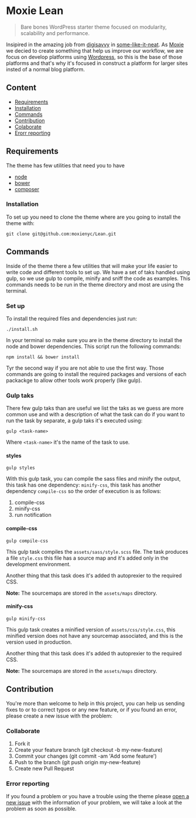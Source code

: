 # Moxie Lean

> Bare bones WordPress starter theme focused on modularity, scalability and performance.

Insipired in the amazing job from [digisavvy](https://github.com/digisavvy) in [some-like-it-neat](https://github.com/digisavvy/some-like-it-neat). As [Moxie](https://github.com/moxienyc) we decied to create something that help us improve our workflow, we are focus on develop platforms using [Wordpress](https://wordpress.org/), so this is the base of those platforms and that's why it's focused in construct a platform for larger sites insted of a normal blog platform.

## Content

- [Requirements](#requirements)
- [Installation](#installation)
- [Commands](#commands)
- [Contribution](#contribution)
 - [Colaborate](#colaborate)
 - [Erorr reporting](#error-reporting)

## Requirements

The theme has few utilities that need you to have

- [node](https://nodejs.org/download/)
- [bower](http://bower.io/#install-bower)
- [composer](https://getcomposer.org/doc/00-intro.md#installation-linux-unix-osx)

### Installation

To set up you need to clone the theme where are you going to install the theme with:

```shell
git clone git@github.com:moxienyc/Lean.git
```

## Commands

Inside of the theme there a few utilities that will make your life easier to write code and different tools to set up. We have a set of taks handled using gulp, so we use gulp to compile, minify and sniff the code as examples. This commands needs to be run in the theme directory and most are using the terminal.

### Set up

To install the required files and dependencies just run:

```shell
./install.sh
```

In your terminal so make sure you are in the theme directory to install the node and bower dependencies. This script run the following commands:

```shell
npm install && bower install
```

Tyr the second way if you are not able to use the first way. Those commands are going to install the required packages and versions of each packackge to allow other tools work properly (like gulp).


### Gulp taks

There few gulp taks than are useful we list the taks as we guess are more common use and with a description of what the task can do if you want to run the task by separate, a gulp taks it's executed using:

```shell
gulp <task-name>
```

Where `<task-name>` it's the name of the task to use.

#### styles

```shell
gulp styles
```

With this gulp task, you can compile the sass files and minify the output, this task has one dependency: `minify-css`, this task has another dependency `compile-css` so the order of execution is as follows:

1. compile-css
2. minify-css
3. run notification

#### compile-css

```shell
gulp compile-css
```

This gulp task compiles the `assets/sass/style.scss` file. The task produces a file `style.css` this file has a source map and it's added only in the development environment.

Another thing that this task does it's added th autoprexier to the
required CSS.

**Note:** The sourcemaps are stored in the `assets/maps` directory.

#### minify-css

```shell
gulp minify-css
```

This gulp task creates a minified version of `assets/css/style.css`,
this minified version does not have any sourcemap associated, and this
is the version used in production.

Another thing that this task does it's added th autoprexier to the
required CSS.

**Note:** The sourcemaps are stored in the `assets/maps` directory.


## Contribution

You're more than welcome to help in this project, you can help us sending fixes to or to correct typos or any new feature, or if you found an error, please create a new issue with the problem:

### Collaborate

1. Fork it
2. Create your feature branch (git checkout -b my-new-feature)
3. Commit your changes (git commit -am 'Add some feature')
4. Push to the branch (git push origin my-new-feature)
5. Create new Pull Request

### Error reporting

If you found a problem or you have a trouble using the theme please [open a new issue](https://github.com/moxienyc/Lean/issues/new) with the information of your problem, we will take a look at the problem as soon as possible.

